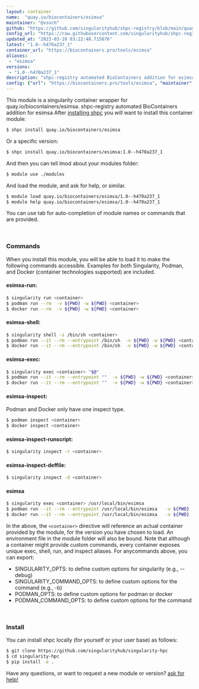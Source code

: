 ```yaml
---
layout: container
name:  "quay.io/biocontainers/esimsa"
maintainer: "@vsoch"
github: "https://github.com/singularityhub/shpc-registry/blob/main/quay.io/biocontainers/esimsa/container.yaml"
config_url: "https://raw.githubusercontent.com/singularityhub/shpc-registry/main/quay.io/biocontainers/esimsa/container.yaml"
updated_at: "2023-03-10 03:22:48.715876"
latest: "1.0--h470a237_1"
container_url: "https://biocontainers.pro/tools/esimsa"
aliases:
 - "esimsa"
versions:
 - "1.0--h470a237_1"
description: "shpc-registry automated BioContainers addition for esimsa"
config: {"url": "https://biocontainers.pro/tools/esimsa", "maintainer": "@vsoch", "description": "shpc-registry automated BioContainers addition for esimsa", "latest": {"1.0--h470a237_1": "sha256:21f1bc79e5c89c82edaf939cae515b962d5f3670e29191abfc5991e34428cb5e"}, "tags": {"1.0--h470a237_1": "sha256:21f1bc79e5c89c82edaf939cae515b962d5f3670e29191abfc5991e34428cb5e"}, "docker": "quay.io/biocontainers/esimsa", "aliases": {"esimsa": "/usr/local/bin/esimsa"}}
---
```


This module is a singularity container wrapper for quay.io/biocontainers/esimsa.
shpc-registry automated BioContainers addition for esimsa
After [installing shpc](#install) you will want to install this container module:


```bash
$ shpc install quay.io/biocontainers/esimsa
```

Or a specific version:

```bash
$ shpc install quay.io/biocontainers/esimsa:1.0--h470a237_1
```

And then you can tell lmod about your modules folder:

```bash
$ module use ./modules
```

And load the module, and ask for help, or similar.

```bash
$ module load quay.io/biocontainers/esimsa/1.0--h470a237_1
$ module help quay.io/biocontainers/esimsa/1.0--h470a237_1
```

You can use tab for auto-completion of module names or commands that are provided.

<br>

### Commands

When you install this module, you will be able to load it to make the following commands accessible.
Examples for both Singularity, Podman, and Docker (container technologies supported) are included.

#### esimsa-run:

```bash
$ singularity run <container>
$ podman run --rm  -v ${PWD} -w ${PWD} <container>
$ docker run --rm  -v ${PWD} -w ${PWD} <container>
```

#### esimsa-shell:

```bash
$ singularity shell -s /bin/sh <container>
$ podman run --it --rm --entrypoint /bin/sh  -v ${PWD} -w ${PWD} <container>
$ docker run --it --rm --entrypoint /bin/sh  -v ${PWD} -w ${PWD} <container>
```

#### esimsa-exec:

```bash
$ singularity exec <container> "$@"
$ podman run --it --rm --entrypoint ""  -v ${PWD} -w ${PWD} <container> "$@"
$ docker run --it --rm --entrypoint ""  -v ${PWD} -w ${PWD} <container> "$@"
```

#### esimsa-inspect:

Podman and Docker only have one inspect type.

```bash
$ podman inspect <container>
$ docker inspect <container>
```

#### esimsa-inspect-runscript:

```bash
$ singularity inspect -r <container>
```

#### esimsa-inspect-deffile:

```bash
$ singularity inspect -d <container>
```


#### esimsa

```bash
$ singularity exec <container> /usr/local/bin/esimsa
$ podman run --it --rm --entrypoint /usr/local/bin/esimsa   -v ${PWD} -w ${PWD} <container> -c " $@"
$ docker run --it --rm --entrypoint /usr/local/bin/esimsa   -v ${PWD} -w ${PWD} <container> -c " $@"
```



In the above, the `<container>` directive will reference an actual container provided
by the module, for the version you have chosen to load. An environment file in the
module folder will also be bound. Note that although a container
might provide custom commands, every container exposes unique exec, shell, run, and
inspect aliases. For anycommands above, you can export:

 - SINGULARITY_OPTS: to define custom options for singularity (e.g., --debug)
 - SINGULARITY_COMMAND_OPTS: to define custom options for the command (e.g., -b)
 - PODMAN_OPTS: to define custom options for podman or docker
 - PODMAN_COMMAND_OPTS: to define custom options for the command

<br>

### Install

You can install shpc locally (for yourself or your user base) as follows:

```bash
$ git clone https://github.com/singularityhub/singularity-hpc
$ cd singularity-hpc
$ pip install -e .
```

Have any questions, or want to request a new module or version? [ask for help!](https://github.com/singularityhub/singularity-hpc/issues)